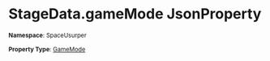 # StageData.gameMode JsonProperty

<small>**Namespace**: SpaceUsurper</small>

<small>**Property Type**: [GameMode](../GameMode.md)</small>

